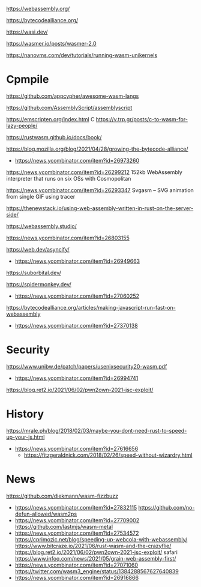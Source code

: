 https://webassembly.org/

https://bytecodealliance.org/

https://wasi.dev/

https://wasmer.io/posts/wasmer-2.0

https://nanovms.com/dev/tutorials/running-wasm-unikernels

# Cpmpile

https://github.com/appcypher/awesome-wasm-langs

https://github.com/AssemblyScript/assemblyscript

https://emscripten.org/index.html C
https://v.trp.gr/posts/c-to-wasm-for-lazy-people/

https://rustwasm.github.io/docs/book/

https://blog.mozilla.org/blog/2021/04/28/growing-the-bytecode-alliance/
* https://news.ycombinator.com/item?id=26973260

https://news.ycombinator.com/item?id=26299212 152kb WebAssembly interpreter that runs on six OSs with Cosmopolitan

https://news.ycombinator.com/item?id=26293347 Svgasm – SVG animation from single GIF using tracer

https://thenewstack.io/using-web-assembly-written-in-rust-on-the-server-side/

https://webassembly.studio/


https://news.ycombinator.com/item?id=26803155

https://web.dev/asyncify/
* https://news.ycombinator.com/item?id=26949663

https://suborbital.dev/

https://spidermonkey.dev/
* https://news.ycombinator.com/item?id=27060252

https://bytecodealliance.org/articles/making-javascript-run-fast-on-webassembly
* https://news.ycombinator.com/item?id=27370138

# Security
https://www.unibw.de/patch/papers/usenixsecurity20-wasm.pdf
* https://news.ycombinator.com/item?id=26994741

https://blog.ret2.io/2021/06/02/pwn2own-2021-jsc-exploit/

# History
https://mrale.ph/blog/2018/02/03/maybe-you-dont-need-rust-to-speed-up-your-js.html
* https://news.ycombinator.com/item?id=27616656
  * https://fitzgeraldnick.com/2018/02/26/speed-without-wizardry.html

# News
https://github.com/diekmann/wasm-fizzbuzz
* https://news.ycombinator.com/item?id=27832115
https://github.com/no-defun-allowed/wasm2ps
* https://news.ycombinator.com/item?id=27709002
https://github.com/lastmjs/wasm-metal
* https://news.ycombinator.com/item?id=27534572
https://cprimozic.net/blog/speeding-up-webcola-with-webassembly/
https://www.bitcraze.io/2021/06/rust-wasm-and-the-crazyflie/
https://blog.ret2.io/2021/06/02/pwn2own-2021-jsc-exploit/ safari
https://www.infoq.com/news/2021/05/grain-web-assembly-first/
* https://news.ycombinator.com/item?id=27071060
https://twitter.com/wasm3_engine/status/1384288567627640839
* https://news.ycombinator.com/item?id=26916866